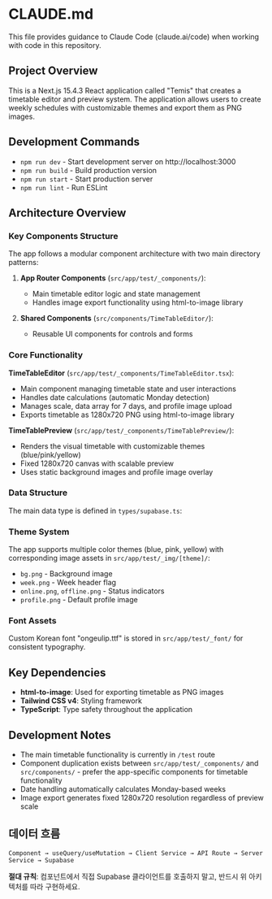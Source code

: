 # CLAUDE.md

This file provides guidance to Claude Code (claude.ai/code) when working with code in this repository.

## Project Overview

This is a Next.js 15.4.3 React application called "Temis" that creates a timetable editor and preview system. The application allows users to create weekly schedules with customizable themes and export them as PNG images.

## Development Commands

- `npm run dev` - Start development server on http://localhost:3000
- `npm run build` - Build production version
- `npm run start` - Start production server
- `npm run lint` - Run ESLint

## Architecture Overview

### Key Components Structure

The app follows a modular component architecture with two main directory patterns:

1. **App Router Components** (`src/app/test/_components/`):

   - Main timetable editor logic and state management
   - Handles image export functionality using html-to-image library

2. **Shared Components** (`src/components/TimeTableEditor/`):
   - Reusable UI components for controls and forms

### Core Functionality

**TimeTableEditor** (`src/app/test/_components/TimeTableEditor.tsx`):

- Main component managing timetable state and user interactions
- Handles date calculations (automatic Monday detection)
- Manages scale, data array for 7 days, and profile image upload
- Exports timetable as 1280x720 PNG using html-to-image library

**TimeTablePreview** (`src/app/test/_components/TimeTablePreview/`):

- Renders the visual timetable with customizable themes (blue/pink/yellow)
- Fixed 1280x720 canvas with scalable preview
- Uses static background images and profile image overlay

### Data Structure

The main data type is defined in `types/supabase.ts`:

### Theme System

The app supports multiple color themes (blue, pink, yellow) with corresponding image assets in `src/app/test/_img/[theme]/`:

- `bg.png` - Background image
- `week.png` - Week header flag
- `online.png`, `offline.png` - Status indicators
- `profile.png` - Default profile image

### Font Assets

Custom Korean font "ongeulip.ttf" is stored in `src/app/test/_font/` for consistent typography.

## Key Dependencies

- **html-to-image**: Used for exporting timetable as PNG images
- **Tailwind CSS v4**: Styling framework
- **TypeScript**: Type safety throughout the application

## Development Notes

- The main timetable functionality is currently in `/test` route
- Component duplication exists between `src/app/test/_components/` and `src/components/` - prefer the app-specific components for timetable functionality
- Date handling automatically calculates Monday-based weeks
- Image export generates fixed 1280x720 resolution regardless of preview scale

## 데이터 흐름

```
Component → useQuery/useMutation → Client Service → API Route → Server Service → Supabase
```

**절대 규칙**: 컴포넌트에서 직접 Supabase 클라이언트를 호출하지 말고, 반드시 위 아키텍처를 따라 구현하세요.
